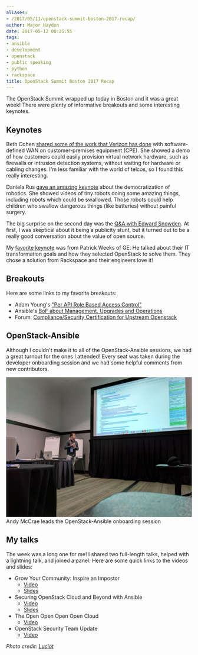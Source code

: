 ```yaml
---
aliases:
- /2017/05/11/openstack-summit-boston-2017-recap/
author: Major Hayden
date: 2017-05-12 00:25:55
tags:
- ansible
- development
- openstack
- public speaking
- python
- rackspace
title: OpenStack Summit Boston 2017 Recap
---
```


The OpenStack Summit wrapped up today in Boston and it was a great week! There were plenty of informative breakouts and some interesting keynotes.

## Keynotes

Beth Cohen [shared some of the work that Verizon has done][2] with software-defined WAN on customer-premises equipment (CPE). She showed a demo of how customers could easily provision virtual network hardware, such as firewalls or intrusion detection systems, without waiting for hardware or cabling changes. I'm less familiar with the world of telcos, so I found this really interesting.

Daniela Rus [gave an amazing keynote][3] about the democratization of robotics. She showed videos of tiny robots doing some amazing things, including robots which could be swallowed. Those robots could help children who swallow dangerous things (like batteries) without painful surgery.

The big surprise on the second day was the [Q&A with Edward Snowden][4]. At first, I was skeptical about it being a publicity stunt, but it turned out to be a really good conversation about the value of open source.

My [favorite keynote][5] was from Patrick Weeks of GE. He talked about their IT transformation goals and how they selected OpenStack to solve them. They chose a solution from Rackspace and their engineers love it!

## Breakouts

Here are some links to my favorite breakouts:

  * Adam Young's ["Per API Role Based Access Control"][6]
  * Ansible's [BoF about Management, Upgrades and Operations][7]
  * Forum: [Compliance/Security Certification for Upstream Openstack][8]

## OpenStack-Ansible

Although I couldn't make it to all of the OpenStack-Ansible sessions, we had a great turnout for the ones I attended! Every seat was taken during the developer onboarding session and we had some helpful comments from new contributors.

![16]
Andy McCrae leads the OpenStack-Ansible onboarding session

## My talks

The week was a long one for me! I shared two full-length talks, helped with a lightning talk, and joined a panel. Here are some quick links to the videos and slides:

  * Grow Your Community: Inspire an Impostor
      * [Video][9]
      * [Slides][10]
  * Securing OpenStack Cloud and Beyond with Ansible
      * [Video][11]
      * [Slides][12]
  * The Open Open Open Open Cloud
      * [Video][13]
  * OpenStack Security Team Update
      * [Video][14]

_Photo credit: [Luciot][15]_

 [1]: /wp-content/uploads/2017/05/1280px-Bunker_Hill_Monument_by_night_dfv-e1494544221347.jpg
 [2]: https://www.openstack.org/videos/boston-2017/taking-openstack-out-to-the-network-edges
 [3]: https://www.openstack.org/videos/boston-2017/democratizing-robotics-origami-inspired-printed-robots
 [4]: https://www.openstack.org/videos/boston-2017/mark-collier-q-and-a-with-edward-snowden
 [5]: https://www.openstack.org/videos/boston-2017/ge-healthcare-accelerates-to-cloud-on-openstack-platform
 [6]: https://www.openstack.org/videos/boston-2017/per-api-role-based-access-control
 [7]: https://www.openstack.org/summit/boston-2017/summit-schedule/events/18900/ansible-ops-bof-management-upgrades-and-operations
 [8]: https://www.openstack.org/summit/boston-2017/summit-schedule/events/18774/compliancesecurity-certification-for-upstream-openstack
 [9]: https://www.openstack.org/videos/boston-2017/grow-your-community-inspire-an-impostor
 [10]: https://www.slideshare.net/MajorHayden/grow-your-community-inspire-an-impostor
 [11]: https://www.openstack.org/videos/boston-2017/securing-openstack-clouds-and-beyond-with-ansible
 [12]: https://www.slideshare.net/MajorHayden/securing-openstack-and-beyond-with-ansible
 [13]: https://www.openstack.org/videos/boston-2017/the-open-open-open-cloud
 [14]: https://www.openstack.org/videos/boston-2017/openstack-security-team-update
 [15]: https://commons.wikimedia.org/wiki/File:Bunker_Hill_Monument_by_night_dfv.jpg
 [16]: /wp-content/uploads/2017/05/IMG_20170510_092327-e1494547255505.jpg
